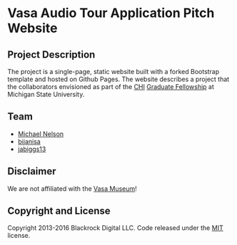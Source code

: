 # Vasa Audio Tour Application Pitch Website

## Project Description
The project is a single-page, static website built with a forked Bootstrap template and hosted on Github Pages. The website describes a project that the collaborators envisioned as part of the [CHI](http://chi.anthropology.msu.edu) [Graduate Fellowship](http://chi.anthropology.msu.edu/fellowships/) at Michigan State University.

## Team
 * [Michael Nelson](https://github.com/michaelnetbiz)
 * [bijanisa](https://github.com/bijanisa)
 * [jabiggs13](https://github.com/jabiggs13)

## Disclaimer
We are not affiliated with the [Vasa Museum](https://www.vasamuseet.se/en)!

## Copyright and License

Copyright 2013-2016 Blackrock Digital LLC. Code released under the [MIT](https://github.com/BlackrockDigital/startbootstrap-agency/blob/gh-pages/LICENSE) license.